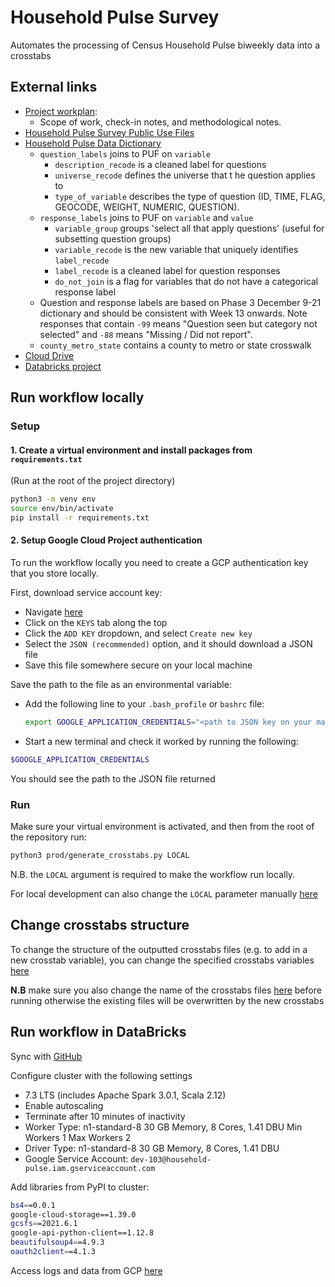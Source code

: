 # Household Pulse Survey

Automates the processing of Census Household Pulse biweekly data into a crosstabs

## External links

* [Project workplan](https://docs.google.com/document/d/1w9o-pM68D3nr9rKDgwtDZqzrRjwVasWdZGQk5tnHXYE/edit):
  * Scope of work, check-in notes, and methodological notes.
* [Household Pulse Survey Public Use Files](https://www.census.gov/programs-surveys/household-pulse-survey/datasets.html)
* [Household Pulse Data Dictionary](https://docs.google.com/spreadsheets/d/1xrfmQT7Ub1ayoNe05AQAFDhqL7qcKNSW6Y7XuA8s8uo/edit#gid=974836931)
  * `question_labels` joins to PUF on `variable`
    * `description_recode` is a cleaned label for questions
    * `universe_recode` defines the universe that t
    he question applies to
    * `type_of_variable` describes the type of question (ID, TIME, FLAG, GEOCODE, WEIGHT, NUMERIC, QUESTION).
  * `response_labels` joins to PUF on `variable` and `value`
    * `variable_group` groups 'select all that apply questions' (useful for subsetting question groups)
    * `variable_recode` is the new variable that uniquely identifies `label_recode`
    * `label_recode` is a cleaned label for question responses
    * `do_not_join` is a flag for variables that do not have a categorical response label
  * Question and response labels are based on Phase 3 December 9-21 dictionary and should be consistent with Week 13 onwards. Note responses that contain `-99` means "Question seen but category not selected" and `-88` means "Missing / Did not report".
  * `county_metro_state` contains a county to metro or state crosswalk
* [Cloud Drive](https://drive.google.com/drive/u/0/folders/14LK-dEay1G9UpBjXw6Kt9eTXwZjx8rj9)
* [Databricks project](https://4130185475849536.6.gcp.databricks.com/?o=4130185475849536#)

## Run workflow locally

### Setup

#### 1. Create a virtual environment and install packages from `requirements.txt`

(Run at the root of the project directory)

```bash
python3 -m venv env
source env/bin/activate
pip install -r requirements.txt
```

#### 2. Setup Google Cloud Project authentication

To run the workflow locally you need to create a GCP authentication key that you store locally.

First, download service account key:

* Navigate [here](https://console.cloud.google.com/iam-admin/serviceaccounts/details/108375930580289490888;edit=true?previousPage=%2Fapis%2Fcredentials%3Fauthuser%3D1%26project%3Dhousehold-pulse&authuser=1&folder=&organizationId=&project=household-pulse)
* Click on the `KEYS` tab along the top
* Click the `ADD KEY` dropdown, and select `Create new key`
* Select the `JSON (recommended)` option, and it should download a JSON file
* Save this file somewhere secure on your local machine

Save the path to the file as an environmental variable:

* Add the following line to your `.bash_profile` or `bashrc` file:

  ```bash
  export GOOGLE_APPLICATION_CREDENTIALS="<path to JSON key on your machine>"
  ```

* Start a new terminal and check it worked by running the following:

```bash
$GOOGLE_APPLICATION_CREDENTIALS
```

You should see the path to the JSON file returned

### Run

Make sure your virtual environment is activated, and then from the root of the repository run:

```bash
python3 prod/generate_crosstabs.py LOCAL
```

N.B. the `LOCAL` argument is required to make the workflow run locally.

For local development can also change the `LOCAL` parameter manually [here](https://github.com/mansueto-institute/household-pulse/blob/main/prod/generate_crosstabs.py#L311)

## Change crosstabs structure

To change the structure of the outputted crosstabs files (e.g. to add in a new crosstab variable), you can change the specified crosstabs variables [here](https://github.com/mansueto-institute/household-pulse/blob/main/prod/generate_crosstabs.py#L320-L321)

**N.B** make sure you also change the name of the crosstabs files [here](https://github.com/mansueto-institute/household-pulse/blob/main/prod/generate_crosstabs.py#L324-L325) before running otherwise the existing files will be overwritten by the new crosstabs

## Run workflow in DataBricks

Sync with [GitHub](https://docs.databricks.com/repos.html#sync-a-repo-with-git)

Configure cluster with the following settings

* 7.3 LTS (includes Apache Spark 3.0.1, Scala 2.12)
* Enable autoscaling
* Terminate after 10 minutes of inactivity
* Worker Type: n1-standard-8 30 GB Memory, 8 Cores, 1.41 DBU Min Workers 1 Max Workers 2
* Driver Type: n1-standard-8 30 GB Memory, 8 Cores, 1.41 DBU
* Google Service Account: `dev-103@household-pulse.iam.gserviceaccount.com`

Add libraries from PyPI to cluster:

``` bash
bs4==0.0.1
google-cloud-storage==1.39.0
gcsfs==2021.6.1
google-api-python-client==1.12.8
beautifulsoup4==4.9.3
oauth2client==4.1.3
```

Access logs and data from GCP [here](https://console.cloud.google.com/storage/browser/household-pulse-bucket)

>
